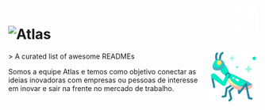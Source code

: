 <img src="2_1-removebg-preview.png" width="50px" height="50px" align="right" />

# ![Atlas](https://readme-typing-svg.herokuapp.com/?color=40e0d0&size=35&center=true&vCenter=true&width=1000&lines=Atlas,+Conectando+o+amanhã+!+🌌)
<img src="https://raw.githubusercontent.com/equipeatlas/equipeatlas/main/mantis.png" width="100px" height="100px" align="right" />
> A curated list of awesome READMEs

Somos a equipe Atlas e temos como objetivo conectar as ideias inovadoras com empresas ou pessoas de interesse em inovar e sair na frente no mercado de trabalho. 
